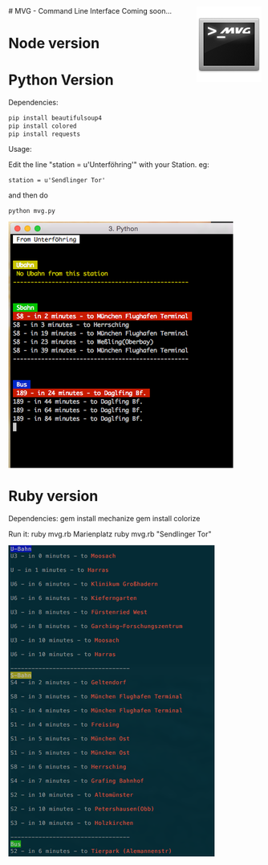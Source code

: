 <img src="resources/readme.logo.png" align="right" />
# MVG - Command Line Interface
Coming soon...


# Node version


# Python Version

Dependencies:

    pip install beautifulsoup4
    pip install colored
    pip install requests

Usage:

Edit the line "station = u'Unterföhring'" with your Station.
eg: 

    station = u'Sendlinger Tor'

and then do 

    python mvg.py

<img src="resources/mvpy.png" align="center"/>



# Ruby version
Dependencies:
    gem install mechanize
    gem install colorize


Run it:
    ruby mvg.rb Marienplatz
    ruby mvg.rb "Sendlinger Tor"

<img src="resources/mvprb.png" align="center"/>